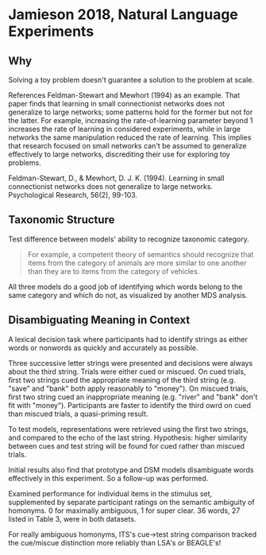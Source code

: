 # Jamieson 2018, Natural Language Experiments

## Why
Solving a toy problem doesn't guarantee a solution to the problem at scale.

References Feldman-Stewart and Mewhort (1994) as an example. That paper finds that learning in small connectionist networks does not generalize to large networks; some patterns hold for the former but not for the latter. For example, increasing the rate-of-learning parameter beyond 1 increases the rate of learning in considered experiments, while in large networks the same manipulation reduced the rate of learning. This implies that research focused on small networks can't be assumed to generalize effectively to large networks, discrediting their use for exploring toy problems.

Feldman-Stewart, D., & Mewhort, D. J. K. (1994). Learning in small connectionist networks does not generalize to large networks. Psychological Research, 56(2), 99-103.

## Taxonomic Structure
Test difference between models' ability to recognize taxonomic category. 

> For example, a competent theory of semantics should recognize that items from the category of animals are more similar to one another than they are to items from the category of vehicles.

All three models do a good job of identifying which words belong to the same category and which do not, as visualized by another MDS analysis.

## Disambiguating Meaning in Context
A lexical decision task where participants had to identify strings as either words or nonwords as quickly and accurately as possible. 

Three successive letter strings were presented and decisions were always about the third string. Trials were either cued or miscued. On cued trials, first two strings cued the appropriate meaning of the third string (e.g. "save" and "bank" both apply reasonably to "money"). On miscued trials, first two string cued an inappropriate meaning (e.g. "river" and "bank" don't fit with "money"). Participants are faster to identify the third owrd on cued than miscued trials, a quasi-priming result.

To test models, representations were retrieved using the first two strings, and compared to the echo of the last string. Hypothesis: higher similarity between cues and test string will be found for cued rather than miscued trials.

Initial results also find that prototype and DSM models disambiguate words effectively in this experiment. So a follow-up was performed. 

Examined performance for individual items in the stimulus set, supplemented by separate participant ratings on the semantic ambiguity of homonyms. 0 for maximally ambiguous, 1 for super clear. 36 words, 27 listed in Table 3, were in both datasets.

For really ambiguous homonyms, ITS's cue->test string comparison tracked the cue/miscue distinction more reliably than LSA's or BEAGLE's!

